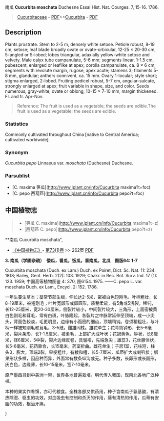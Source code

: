 南瓜 **Cucurbita moschata** Duchesne Essai Hist. Nat. Courges. 7, 15-16. 1786.

> [Cucurbitaceae](http://www.iplant.cn/info/Cucurbitaceae?t=foc) - [PDF](http://www.iplant.cn/foc/pdf/Cucurbitaceae.pdf)>>[Cucurbita](http://www.iplant.cn/info/Cucurbita?t=foc) - [PDF](http://www.iplant.cn/foc/pdf/Cucurbita.pdf)

## Description

Plants prostrate. Stem to 2-5 m, densely white setose. Petiole robust, 8-19 cm, setose; leaf blade broadly ovate or ovate-orbicular, 12-25 × 20-30 cm, 5-angled or 5-lobed; lobes triangular, adaxially yellow-white setose and velvety. Male calyx tube campanulate, 5-6 mm; segments linear, 1-1.5 cm, pubescent, enlarged or leaflike at apex; corolla campanulate, ca. 8 × 6 cm; segments with revolute margin, rugose, apex acute; stamens 3; filaments 5-8 mm, glandular; anthers connivent, ca. 15 mm. Ovary 1-locular; style short; stigma enlarged, 2-lobed. Fruiting pedicel robust, 5-7 cm, angular-sulcate, strongly enlarged at apex; fruit variable in shape, size, and color. Seeds numerous, gray-white, ovate or oblong, 10-15 × 7-10 mm, margin thickened. Fl. and fr. Apr-Nov.

> Reference: 
> The fruit is used as a vegetable; the seeds are edible.The fruit is used as a vegetable; the seeds are edible.

### Statistics
Commonly cultivated throughout China [native to Central America; cultivated worldwide].

### Synonym
*Cucurbita pepo* Linnaeus var. *moschata* (Duchesne) Duchesne.

### Parsublist

* [C.  maxima  笋瓜](http://www.iplant.cn/info/Cucurbita maxima?t=foc)
* [C.  pepo  西葫芦](http://www.iplant.cn/info/Cucurbita pepo?t=foc)

## 中国植物志

> * [笋瓜  C.  maxima](http://www.iplant.cn/info/Cucurbita maxima?t=z)
> * [西葫芦  C.  pepo](http://www.iplant.cn/info/Cucurbita pepo?t=z)

**南瓜 Cucurbita moschata",

* [《中国植物志》](http://www.iplant.cn/frps)- [第73(1)卷](http://www.iplant.cn/frps/vol/73(1)) >> 262页 [PDF](http://www.iplant.cn/frps/pdf/73(1)/262.PDF)

**3. 南瓜（学圃杂疏）　倭瓜，番瓜，饭瓜，番南瓜，北瓜　图版64: 1-7**

Cucurbita moschata (Duch. ex Lam.) Duch. ex Poiret, Dict. Sc. Nat. 11: 234. 1818; Bailey, Gent. Herb. 2(2): 103. 1929; Chakr. in Rec. Bot. Surv. Ind. 17 (1): 123. 1959; 中国高等植物图鉴 4: 370, 图6154. 1975. ——C. pepo L. var. moschata Duch. ex Lam., Encycl. 2: 152. 1786.

一年生蔓生草本；茎常节部生根，伸长达2-5米，密被白色短刚毛。叶柄粗壮，长8-19厘米，被短刚毛；叶片宽卵形或卵圆形，质稍柔软，有5角或5浅裂，稀钝，长12-25厘米，宽20-30厘米，侧裂片较小，中间裂片较大，三角形，上面密被黄白色刚毛和茸毛，常有白斑，叶脉隆起，各裂片之中脉常延伸至顶端，成一小尖头，背面色较淡，毛更明显，边缘有小而密的细齿，顶端稍钝。卷须稍粗壮，与叶柄一样被短刚毛和茸毛，3-5歧。雌雄同株。雄花单生；花萼筒钟形，长5-6毫米，裂片条形，长1-1.5厘米，被柔毛，上部扩大成叶状；花冠黄色，钟状，长8厘米，径6厘米，5中裂，裂片边缘反卷，具皱褶，先端急尖；雄蕊3，花丝腺体状，长5-8毫米，花药靠合，长15毫米，药室折曲。雌花单生；子房1室，花柱短，柱头3，膨大，顶端2裂。果梗粗壮，有棱和槽，长5-7厘米，瓜蒂扩大成喇叭状；瓠果形状多样，因品种而异，外面常有数条纵沟或无。种子多数，长卵形或长圆形，灰白色，边缘薄，长10-15毫米，宽7-10毫米。

原产墨西哥到中美洲一带，世界各地普遍栽培。明代传入我国，现南北各地广泛种植。

本种的果实作肴馔，亦可代粮食。全株各部又供药用，种子含南瓜子氨基酸，有清热除湿、驱虫的功效，对血吸虫有控制和杀灭的作用，藤有清热的作用，瓜蒂有安胎的功效，根治牙痛。

}